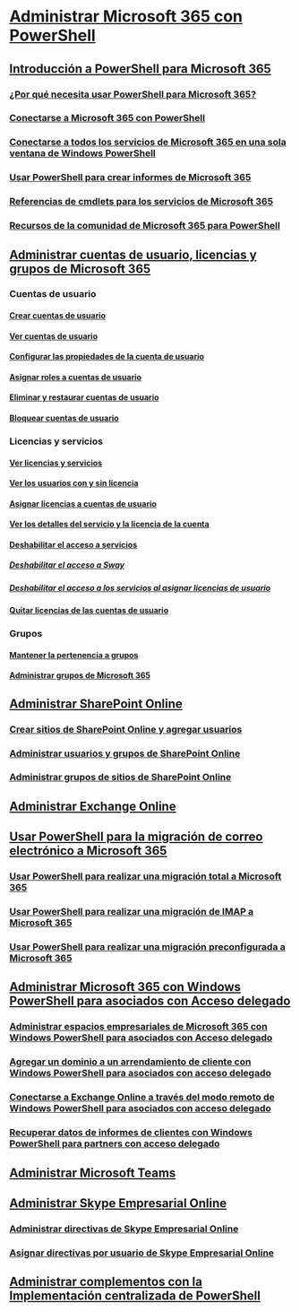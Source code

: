 
# [Administrar Microsoft 365 con PowerShell](/microsoft-365/enterprise/manage-microsoft-365-with-microsoft-365-powershell)
## [Introducción a PowerShell para Microsoft 365](/microsoft-365/enterprise/getting-started-with-microsoft-365-powershell)
### [¿Por qué necesita usar PowerShell para Microsoft 365?](/microsoft-365/enterprise/why-you-need-to-use-microsoft-365-powershell)
### [Conectarse a Microsoft 365 con PowerShell](/microsoft-365/enterprise/connect-to-microsoft-365-powershell)
### [Conectarse a todos los servicios de Microsoft 365 en una sola ventana de Windows PowerShell](/microsoft-365/enterprise/connect-to-all-microsoft-365-services-in-a-single-windows-powershell-window)
### [Usar PowerShell para crear informes de Microsoft 365](/microsoft-365/enterprise/use-windows-powershell-to-create-reports-in-microsoft-365)
### [Referencias de cmdlets para los servicios de Microsoft 365](/microsoft-365/enterprise/cmdlet-references-for-microsoft-365-services)
### [Recursos de la comunidad de Microsoft 365 para PowerShell](/microsoft-365/enterprise/microsoft-365-powershell-community-resources)

## [Administrar cuentas de usuario, licencias y grupos de Microsoft 365](/microsoft-365/enterprise/manage-user-accounts-and-licenses-with-microsoft-365-powershell)

### Cuentas de usuario
#### [Crear cuentas de usuario](/microsoft-365/enterprise/create-user-accounts-with-microsoft-365-powershell)
#### [Ver cuentas de usuario](/microsoft-365/enterprise/view-user-accounts-with-microsoft-365-powershell)
#### [Configurar las propiedades de la cuenta de usuario](/microsoft-365/enterprise/configure-user-account-properties-with-microsoft-365-powershell)
#### [Asignar roles a cuentas de usuario](/microsoft-365/enterprise/assign-roles-to-user-accounts-with-microsoft-365-powershell)
#### [Eliminar y restaurar cuentas de usuario](/microsoft-365/enterprise/delete-and-restore-user-accounts-with-microsoft-365-powershell)
#### [Bloquear cuentas de usuario](/microsoft-365/enterprise/block-user-accounts-with-microsoft-365-powershell)

### Licencias y servicios
#### [Ver licencias y servicios](/microsoft-365/enterprise/view-licenses-and-services-with-microsoft-365-powershell)
#### [Ver los usuarios con y sin licencia](/microsoft-365/enterprise/view-licensed-and-unlicensed-users-with-microsoft-365-powershell)
#### [Asignar licencias a cuentas de usuario](/microsoft-365/enterprise/assign-licenses-to-user-accounts-with-microsoft-365-powershell)
#### [Ver los detalles del servicio y la licencia de la cuenta](/microsoft-365/enterprise/view-account-license-and-service-details-with-microsoft-365-powershell)
#### [Deshabilitar el acceso a servicios](/microsoft-365/enterprise/disable-access-to-services-with-microsoft-365-powershell)
##### [Deshabilitar el acceso a Sway](/microsoft-365/enterprise/disable-access-to-sway-with-microsoft-365-powershell)
##### [Deshabilitar el acceso a los servicios al asignar licencias de usuario](/microsoft-365/enterprise/disable-access-to-services-while-assigning-user-licenses)
#### [Quitar licencias de las cuentas de usuario](/microsoft-365/enterprise/remove-licenses-from-user-accounts-with-microsoft-365-powershell)

### Grupos
#### [Mantener la pertenencia a grupos](/microsoft-365/enterprise/maintain-group-membership-with-microsoft-365-powershell)
#### [Administrar grupos de Microsoft 365](/microsoft-365/enterprise/manage-microsoft-365-groups-with-powershell)

## [Administrar SharePoint Online](/microsoft-365/enterprise/manage-sharepoint-online-with-microsoft-365-powershell)
### [Crear sitios de SharePoint Online y agregar usuarios](/microsoft-365/enterprise/create-sharepoint-sites-and-add-users-with-powershell)
### [Administrar usuarios y grupos de SharePoint Online](/microsoft-365/enterprise/manage-sharepoint-users-and-groups-with-powershell)
### [Administrar grupos de sitios de SharePoint Online](/microsoft-365/enterprise/manage-sharepoint-site-groups-with-powershell)
## [Administrar Exchange Online](/powershell/exchange/connect-to-exchange-online-powershell)
## [Usar PowerShell para la migración de correo electrónico a Microsoft 365](/microsoft-365/enterprise/use-powershell-for-email-migration-to-microsoft-365)
### [Usar PowerShell para realizar una migración total a Microsoft 365](/microsoft-365/enterprise/use-powershell-to-perform-a-cutover-migration-to-microsoft-365)
### [Usar PowerShell para realizar una migración de IMAP a Microsoft 365](/microsoft-365/enterprise/use-powershell-to-perform-an-imap-migration-to-microsoft-365)
### [Usar PowerShell para realizar una migración preconfigurada a Microsoft 365](/microsoft-365/enterprise/use-powershell-to-perform-a-staged-migration-to-microsoft-365)
## [Administrar Microsoft 365 con Windows PowerShell para asociados con Acceso delegado](/microsoft-365/enterprise/manage-microsoft-365-with-windows-powershell-for-delegated-access-permissions-dap-p)
### [Administrar espacios empresariales de Microsoft 365 con Windows PowerShell para asociados con Acceso delegado](/microsoft-365/enterprise/manage-microsoft-365-tenants-with-windows-powershell-for-delegated-access-permissio)
### [Agregar un dominio a un arrendamiento de cliente con Windows PowerShell para asociados con acceso delegado](/microsoft-365/enterprise/add-a-domain-to-a-client-tenancy-with-windows-powershell-for-delegated-access-pe)
### [Conectarse a Exchange Online a través del modo remoto de Windows PowerShell para asociados con acceso delegado](/powershell/exchange/connect-to-exchange-online-powershell)
### [Recuperar datos de informes de clientes con Windows PowerShell para partners con acceso delegado](/microsoft-365/enterprise/retrieve-customer-tenant-reporting-data-with-windows-powershell-for-delegated-ac)
## [Administrar Microsoft Teams](/microsoftteams/teams-powershell-install)
## [Administrar Skype Empresarial Online](/microsoft-365/enterprise/manage-skype-for-business-online-with-microsoft-365-powershell)
### [Administrar directivas de Skype Empresarial Online](/microsoft-365/enterprise/manage-skype-for-business-online-policies-with-microsoft-365-powershell)
### [Asignar directivas por usuario de Skype Empresarial Online](/microsoft-365/enterprise/assign-per-user-skype-for-business-online-policies-with-microsoft-365-powershell)
## [Administrar complementos con la Implementación centralizada de PowerShell](/microsoft-365/enterprise/use-the-centralized-deployment-powershell-cmdlets-to-manage-add-ins)